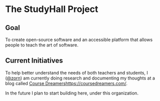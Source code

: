 # The StudyHall Project

## Goal

To create open-source software and an accessible platform that allows people to teach the art of software.

## Current Initiatives

To help better understand the needs of both teachers and students, I ([@zorn](https://github.com/zorn)) am currently doing research and documenting my thoughts at a blog called [Course Dreamers](https://coursedreamers.com/)https://coursedreamers.com/.

In the future I plan to start building here, under this organization.
